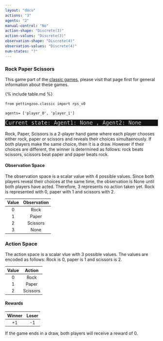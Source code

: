 ```yaml
---
layout: "docu"
actions: "3"
agents: "2"
manual-control: "No"
action-shape: "Discrete(3)"
action-values: "Discrete(3)"
observation-shape: "Discrete(4)"
observation-values: "Discrete(4)"
num-states: "?"
---
```


### Rock Paper Scissors

This game part of the [classic games](../classic), please visit that page first for general information about these games.

{% include table.md %}


`from pettingzoo.classic import rps_v0`

`agents= ['player_0', 'player_1']`

![](classic_rps.gif)

Rock, Paper, Scissors is a 2-player hand game where each player chooses either rock, paper or scissors and reveals their choices simultaenously. If both players make the same choice, then it is a draw. However if their choices are different, the winner is determined as follows: rock beats scissors, scissors beat paper and paper beats rock. 

#### Observation Space

The observation space is a scalar value with 4 possible values. Since both players reveal their choices at the same time, the observation is None until both players have acted. Therefore, 3 represents no action taken yet. Rock is represented with 0, paper with 1 and scissors with 2.

| Value  |  Observation |
| :----: | :---------:  |
| 0      | Rock         |
| 1      | Paper        |
| 2      | Scissors     |
| 3      | None         |

### Action Space

The action space is a scalar vlue with 3 possible values. The values are encoded as follows: Rock is 0, paper is 1 and scissors is 2.

| Value  |  Action |
| :----: | :---------:  |
| 0      | Rock         |
| 1      | Paper        |
| 2      | Scissors     |

#### Rewards

| Winner | Loser |
| :----: | :---: |
| +1     | -1    |

If the game ends in a draw, both players will receive a reward of 0.
